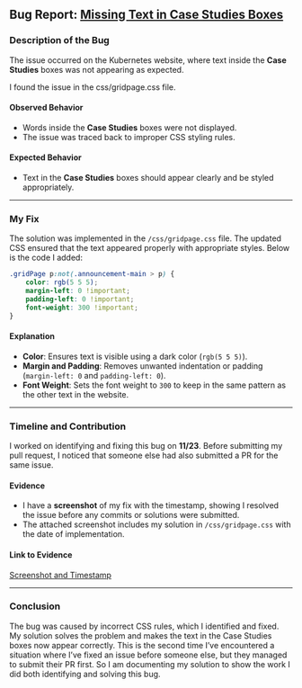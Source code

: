 
## Bug Report: [Missing Text in Case Studies Boxes](https://github.com/kubernetes/website/pull/48841)

### **Description of the Bug**

The issue occurred on the Kubernetes website, where text inside the **Case Studies** boxes was not appearing as expected.

I found the issue in the css/gridpage.css file. 

#### **Observed Behavior**
- Words inside the **Case Studies** boxes were not displayed.
- The issue was traced back to improper CSS styling rules.

#### **Expected Behavior**
- Text in the **Case Studies** boxes should appear clearly and be styled appropriately.

---

### **My Fix**

The solution was implemented in the `/css/gridpage.css` file. The updated CSS ensured that the text appeared properly with appropriate styles. Below is the code I added:

```css
.gridPage p:not(.announcement-main > p) {
    color: rgb(5 5 5);
    margin-left: 0 !important;
    padding-left: 0 !important;
    font-weight: 300 !important;
}
```

#### **Explanation**
- **Color**: Ensures text is visible using a dark color (`rgb(5 5 5)`).
- **Margin and Padding**: Removes unwanted indentation or padding (`margin-left: 0` and `padding-left: 0`).
- **Font Weight**: Sets the font weight to `300` to keep in the same pattern as the other text in the website. 

---

### **Timeline and Contribution**

I worked on identifying and fixing this bug on **11/23**. Before submitting my pull request, I noticed that someone else had also submitted a PR for the same issue. 

#### **Evidence**
- I have a **screenshot** of my fix with the timestamp, showing I resolved the issue before any commits or solutions were submitted.
- The attached screenshot includes my solution in `/css/gridpage.css` with the date of implementation.

#### **Link to Evidence**
[Screenshot and Timestamp](https://docs.google.com/document/d/1-X9dALOLbhhlevTOohiYoRn-cVNqc7wD5mZGmYxkKng/edit?usp=sharing)

---

### **Conclusion**

The bug was caused by incorrect CSS rules, which I identified and fixed. My solution solves the problem and makes the text in the Case Studies boxes now appear correctly. This is the second time I’ve encountered a situation where I’ve fixed an issue before someone else, but they managed to submit their PR first. So I am documenting my solution to show the work I did both identifying and solving this bug.
